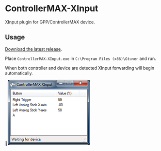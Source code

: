 ControllerMAX-XInput
====================

XInput plugin for GPP/ControllerMAX device.

Usage
------------

[Download the latest release](https://github.com/badgio/ControllerMAX-XInput/releases).

Place `ControllerMAX-XInput.exe` in `C:\Program Files (x86)\Gtuner` and run.

When both controller and device are detected XInput forwarding will begin automatically.

![Screenshot](ControllerMAX-XInput.png)
